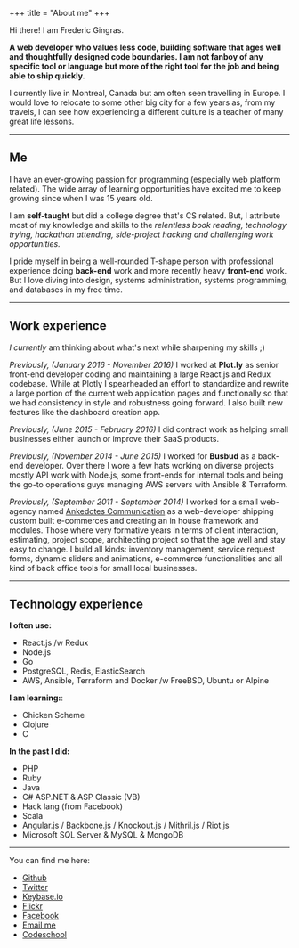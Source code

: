 +++
title = "About me"
+++

Hi there! I am Frederic Gingras.

**A web developer who values less code, building software that ages well and thoughtfully
designed code boundaries. I am not fanboy of any specific tool or language but more of
the right tool for the job and being able to ship quickly.**

I currently live in Montreal, Canada but am often seen travelling in Europe. I would
love to relocate to some other big city for a few years as, from my travels, I can see
how experiencing a different culture is a teacher of many great life lessons.

-----

## Me

I have an ever-growing passion for programming (especially web platform related).
The wide array of learning opportunities have excited me to keep growing since when
I was 15 years old.

I am **self-taught** but did a college degree that's CS related. But, I attribute most
of my knowledge and skills to the _relentless book reading, technology trying,
hackathon attending, side-project hacking and challenging work opportunities._

I pride myself in being a well-rounded T-shape person with professional experience doing
**back-end** work and more recently heavy **front-end** work. But I love diving into
design, systems administration, systems programming, and databases in my free time.

-----

## Work experience

_I currently_ am thinking about what's next while sharpening my skills ;)

_Previously, (January 2016 - November 2016)_ I worked at **Plot.ly** as
senior front-end developer coding and maintaining a large React.js and Redux codebase.
While at Plotly I spearheaded an effort to standardize and rewrite a large portion
of the current web application pages and functionally so that we had consistency in
style and robustness going forward. I also built new features like the dashboard
creation app.

_Previously, (June 2015 - February 2016)_ I did contract work as helping small businesses
either launch or improve their SaaS products.

_Previously, (November 2014 - June 2015)_ I worked for **Busbud** as a
back-end developer. Over there I wore a few hats working on diverse projects
mostly API work with Node.js, some front-ends for internal tools and being
the go-to operations guys managing AWS servers with Ansible & Terraform.

_Previously, (September 2011 - September 2014)_ I worked for a small web-agency
named [Ankedotes Communication](http://anekdotes.com/) as a web-developer
shipping custom built e-commerces and creating an in house framework and modules.
Those where very formative years in terms of client interaction, estimating, project
scope, architecting project so that the age well and stay easy to change. I build
all kinds: inventory management, service request forms, dynamic sliders and animations,
e-commerce functionalities and all kind of back office tools for small local businesses.

-----

## Technology experience

**I often use:**

- React.js /w Redux
- Node.js
- Go
- PostgreSQL, Redis, ElasticSearch
- AWS, Ansible, Terraform and Docker /w FreeBSD, Ubuntu or Alpine

**I am learning:**:

- Chicken Scheme
- Clojure
- C

**In the past I did:**

- PHP
- Ruby
- Java
- C# ASP.NET & ASP Classic (VB)
- Hack lang (from Facebook)
- Scala
- Angular.js / Backbone.js / Knockout.js / Mithril.js / Riot.js
- Microsoft SQL Server & MySQL & MongoDB

---

You can find me here:

- [Github](http://github.com/kiasaki)
- [Twitter](http://twitter.com/fredericgingras)
- [Keybase.io](https://keybase.io/kiasaki)
- [Flickr](https://www.flickr.com/photos/fredericgingras)
- [Facebook](http://facebook.com/fredericagingras)
- [Email me](mailto:frederic@gingras.cc)
- [Codeschool](http://codeschool.com/users/kiasaki)
